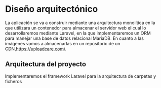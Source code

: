 # Diseño arquitectónico
La aplicación se va a construir mediante una arquitectura monolítica en la que utilizara un contenedor para almacenar el servidor web el cual lo desarrollaremos mediante Laravel, en la que implementaremos un ORM para manejar una base de datos relacional MariaDB. En cuanto a las imágenes vamos a almacenarlas en un repositorio de un CDN,https://uploadcare.com/.
## Arquitectura del proyecto
Implementaremos el framework Laravel para la arquitectura de carpetas y ficheros

